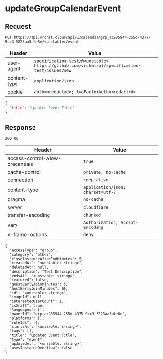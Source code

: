 # updateGroupCalendarEvent

## Request
`PUT https://api.vrchat.cloud/api/1/calendar/grp_ac985944-255d-4375-9cc3-5223aa5afe8e/<unstable>/event`

| Header | Value |
| ------ | ----- |
| user-agent | `specification-test/@<unstable> https://github.com/vrchatapi/specification-test/issues/new` |
| content-type | `application/json` |
| cookie | `auth=<redacted>; twoFactorAuth=<redacted>` |

```json
{
  "title": "Updated Event Title"
}
```


## Response
`200 OK`

| Header | Value |
| ------ | ----- |
| access-control-allow-credentials | `true` |
| cache-control | `private, no-cache` |
| connection | `keep-alive` |
| content-type | `application/json; charset=utf-8` |
| pragma | `no-cache` |
| server | `cloudflare` |
| transfer-encoding | `chunked` |
| vary | `Authorization, Accept-Encoding` |
| x-frame-options | `deny` |

```jsonc
{
  "accessType": "group",
  "category": "other",
  "closeInstanceAfterEndMinutes": 5,
  "createdAt": "<unstable: string>",
  "deletedAt": null,
  "description": "Test Description",
  "endsAt": "<unstable: string>",
  "featured": false,
  "guestEarlyJoinMinutes": 5,
  "hostEarlyJoinMinutes": 60,
  "id": "<unstable: string>",
  "imageId": null,
  "interestedUserCount": 1,
  "isDraft": true,
  "languages": [],
  "ownerId": "grp_ac985944-255d-4375-9cc3-5223aa5afe8e",
  "platforms": [],
  "roleIds": [],
  "startsAt": "<unstable: string>",
  "tags": [],
  "title": "Updated Event Title",
  "type": "event",
  "updatedAt": "<unstable: string>",
  "usesInstanceOverflow": false
}
```
